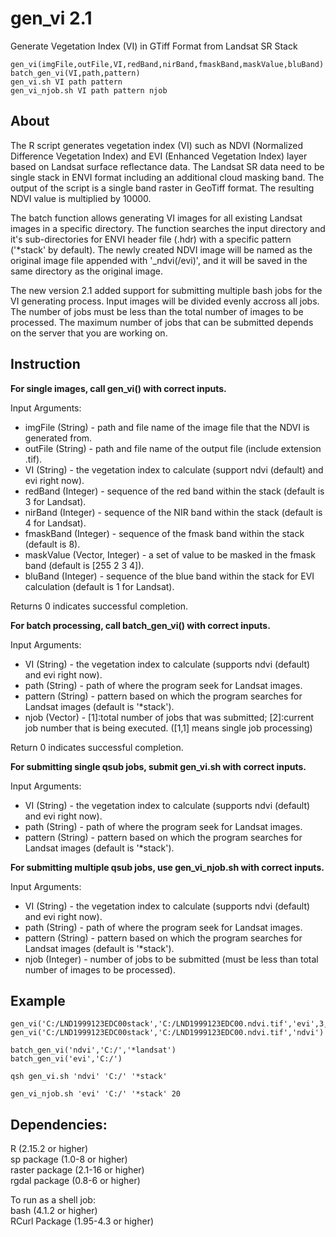 gen_vi 2.1
========

Generate Vegetation Index (VI) in GTiff Format from Landsat SR Stack  

    gen_vi(imgFile,outFile,VI,redBand,nirBand,fmaskBand,maskValue,bluBand)  
    batch_gen_vi(VI,path,pattern)  
    gen_vi.sh VI path pattern
    gen_vi_njob.sh VI path pattern njob

About
--------

The R script generates vegetation index (VI) such as NDVI (Normalized Difference Vegetation Index) and EVI (Enhanced Vegetation Index) layer based on Landsat surface reflectance data. The Landsat SR data need to be single stack in ENVI format including an additional cloud masking band. The output of the script is a single band raster in GeoTiff format. The resulting NDVI value is multiplied by 10000.

The batch function allows generating VI images for all existing Landsat images in a specific directory. The function searches the input directory and it's sub-directories for ENVI header file (.hdr) with a specific pattern ('*stack' by default). The newly created NDVI image will be named as the original image file appended with '_ndvi(/evi)', and it will be saved in the same directory as the original image.

The new version 2.1 added support for submitting multiple bash jobs for the VI generating process. Input images will be divided evenly accross all jobs. The number of jobs must be less than the total number of images to be processed. The maximum number of jobs that can be submitted depends on the server that you are working on.   

Instruction
--------

**For single images, call gen_vi() with correct inputs.**

Input Arguments:   
- imgFile (String) - path and file name of the image file that the NDVI is generated from.  
- outFile (String) - path and file name of the output file (include extension .tif).  
- VI (String) - the vegetation index to calculate (support ndvi (default) and evi right now).  
- redBand (Integer) - sequence of the red band within the stack (default is 3 for Landsat).  
- nirBand (Integer) - sequence of the NIR band within the stack (default is 4 for Landsat).  
- fmaskBand (Integer) - sequence of the fmask band within the stack (default is 8).  
- maskValue (Vector, Integer) - a set of value to be masked in the fmask band (default is [255 2 3 4]).  
- bluBand (Integer) - sequence of the blue band within the stack for EVI calculation (default is 1 for Landsat).
   
Returns 0 indicates successful completion.

**For batch processing, call batch_gen_vi() with correct inputs.**

Input Arguments:
- VI (String) - the vegetation index to calculate (supports ndvi (default) and evi right now).  
- path (String) - path of where the program seek for Landsat images.  
- pattern (String) - pattern based on which the program searches for Landsat images (default is '*stack').  
- njob (Vector) - [1]:total number of jobs that was submitted; [2]:current job number that is being executed. ([1,1] means single job processing)

Return 0 indicates successful completion.

**For submitting single qsub jobs, submit gen_vi.sh with correct inputs.**  

Input Arguments:
- VI (String) - the vegetation index to calculate (supports ndvi (default) and evi right now).  
- path (String) - path of where the program seek for Landsat images.  
- pattern (String) - pattern based on which the program searches for Landsat images (default is '*stack').  

**For submitting multiple qsub jobs, use gen_vi_njob.sh with correct inputs.**  

Input Arguments:  
- VI (String) - the vegetation index to calculate (supports ndvi (default) and evi right now).  
- path (String) - path of where the program seek for Landsat images.  
- pattern (String) - pattern based on which the program searches for Landsat images (default is '*stack').  
- njob (Integer) - number of jobs to be submitted (must be less than total number of images to be processed).

Example
--------

    gen_vi('C:/LND1999123EDC00stack','C:/LND1999123EDC00.ndvi.tif','evi',3,4,8,c(255,2,3,4),1)  
    gen_vi('C:/LND1999123EDC00stack','C:/LND1999123EDC00.ndvi.tif','ndvi')

    batch_gen_vi('ndvi','C:/','*landsat')  
    batch_gen_vi('evi','C:/')  

    qsh gen_vi.sh 'ndvi' 'C:/' '*stack'  
    
    gen_vi_njob.sh 'evi' 'C:/' '*stack' 20  

Dependencies:
--------

R (2.15.2 or higher)  
sp package (1.0-8 or higher)  
raster package (2.1-16 or higher)   
rgdal package (0.8-6 or higher)  

To run as a shell job:  
bash (4.1.2 or higher)  
RCurl Package (1.95-4.3 or higher)  


